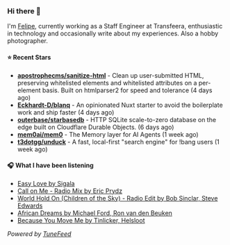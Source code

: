 ### Hi there 👋

I'm [Felipe](https://felipevm.com), currently working as a Staff Engineer at Transfeera, enthusiastic in technology and occasionally write about my experiences. Also a hobby photographer.

#### ⭐ Recent Stars
- **[apostrophecms/sanitize-html](https://github.com/apostrophecms/sanitize-html)** - Clean up user-submitted HTML, preserving whitelisted elements and whitelisted attributes on a per-element basis. Built on htmlparser2 for speed and tolerance (4 days ago)
- **[Eckhardt-D/blanq](https://github.com/Eckhardt-D/blanq)** - An opinionated Nuxt starter to avoid the boilerplate work and ship faster (4 days ago)
- **[outerbase/starbasedb](https://github.com/outerbase/starbasedb)** - HTTP SQLite scale-to-zero database on the edge built on Cloudflare Durable Objects. (6 days ago)
- **[mem0ai/mem0](https://github.com/mem0ai/mem0)** - The Memory layer for AI Agents (1 week ago)
- **[t3dotgg/unduck](https://github.com/t3dotgg/unduck)** - A fast, local-first &#34;search engine&#34; for !bang users (1 week ago)

#### 🎧 What I have been listening
- [Easy Love by Sigala](https://open.spotify.com/track/5s7xgzXtmY4gMjeSlgisjy)
- [Call on Me - Radio Mix by Eric Prydz](https://open.spotify.com/track/1xNcBAoUw8Hz6LqK2jt4Ff)
- [World Hold On (Children of the Sky) - Radio Edit by Bob Sinclar, Steve Edwards](https://open.spotify.com/track/3HGwI9qwq5XqBDeZBV3zti)
- [African Dreams by Michael Ford, Ron van den Beuken](https://open.spotify.com/track/2tl5frlBlAyMlNkCDsaLqn)
- [Because You Move Me by Tinlicker, Helsloot](https://open.spotify.com/track/05GvwwTLLID738BbKN1ze0)

_Powered by [TuneFeed](https://tunefeed.app?ref=github.com)_
